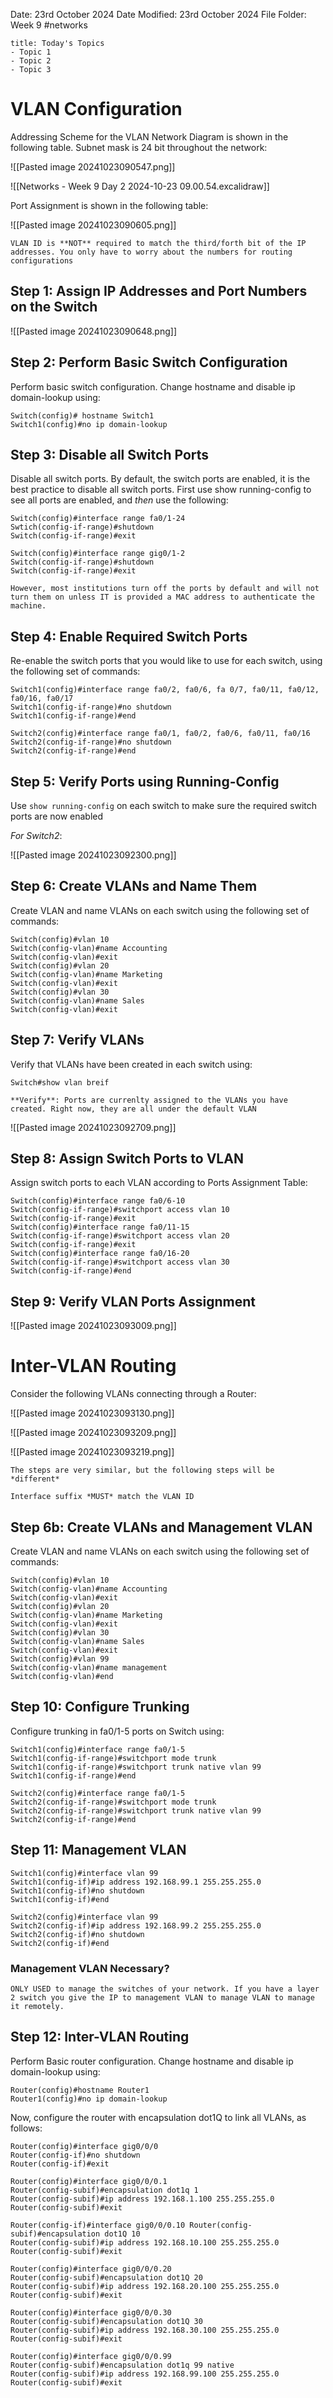 Date: 23rd October 2024
Date Modified: 23rd October 2024
File Folder: Week 9
#networks

```ad-summary
title: Today's Topics
- Topic 1
- Topic 2
- Topic 3
```

# VLAN Configuration

Addressing Scheme for the VLAN Network Diagram is shown in the following table. Subnet mask is 24 bit throughout the network:

![[Pasted image 20241023090547.png]]

![[Networks - Week 9 Day 2 2024-10-23 09.00.54.excalidraw]]

Port Assignment is shown in the following table:

![[Pasted image 20241023090605.png]]

```ad-warning
VLAN ID is **NOT** required to match the third/forth bit of the IP addresses. You only have to worry about the numbers for routing configurations
```

## Step 1: Assign IP Addresses and Port Numbers on the Switch

![[Pasted image 20241023090648.png]]

## Step 2: Perform Basic Switch Configuration

Perform basic switch configuration. Change hostname and disable ip domain-lookup using:

```
Switch(config)# hostname Switch1
Switch1(config)#no ip domain-lookup
```

## Step 3: Disable all Switch Ports

Disable all switch ports. By default, the switch ports are enabled, it is the best practice to disable all switch ports. First use show running-config to see all ports are enabled, and *then* use the following:

```
Switch(config)#interface range fa0/1-24
Swtich(config-if-range)#shutdown
Switch(config-if-range)#exit

Switch(config)#interface range gig0/1-2 
Switch(config-if-range)#shutdown 
Switch(config-if-range)#exit
```

```ad-note
However, most institutions turn off the ports by default and will not turn them on unless IT is provided a MAC address to authenticate the machine.
```

## Step 4: Enable Required Switch Ports

Re-enable the switch ports that you would like to use for each switch, using the following set of commands:

```
Switch1(config)#interface range fa0/2, fa0/6, fa 0/7, fa0/11, fa0/12, fa0/16, fa0/17
Switch1(config-if-range)#no shutdown
Switch1(config-if-range)#end

Switch2(config)#interface range fa0/1, fa0/2, fa0/6, fa0/11, fa0/16
Switch2(config-if-range)#no shutdown
Switch2(config-if-range)#end
```

## Step 5: Verify Ports using Running-Config

Use `show running-config` on each switch to make sure the required switch ports are now enabled

*For Switch2*:

![[Pasted image 20241023092300.png]]

## Step 6: Create VLANs and Name Them

Create VLAN and name VLANs on each switch using the following set of commands:

```
Switch(config)#vlan 10 
Switch(config-vlan)#name Accounting 
Switch(config-vlan)#exit 
Switch(config)#vlan 20 
Switch(config-vlan)#name Marketing 
Switch(config-vlan)#exit 
Switch(config)#vlan 30 
Switch(config-vlan)#name Sales 
Switch(config-vlan)#exit
```

## Step 7: Verify VLANs

Verify that VLANs have been created in each switch using:

```
Switch#show vlan breif
```

```ad-important
**Verify**: Ports are currenlty assigned to the VLANs you have created. Right now, they are all under the default VLAN
```

![[Pasted image 20241023092709.png]]

## Step 8: Assign Switch Ports to VLAN

Assign switch ports to each VLAN according to Ports Assignment Table:

```
Switch(config)#interface range fa0/6-10 
Switch(config-if-range)#switchport access vlan 10 
Switch(config-if-range)#exit 
Switch(config)#interface range fa0/11-15 
Switch(config-if-range)#switchport access vlan 20 
Switch(config-if-range)#exit 
Switch(config)#interface range fa0/16-20 
Switch(config-if-range)#switchport access vlan 30 
Switch(config-if-range)#end
```

## Step 9: Verify VLAN Ports Assignment

![[Pasted image 20241023093009.png]]

# Inter-VLAN Routing

Consider the following VLANs connecting through a Router:

![[Pasted image 20241023093130.png]]

![[Pasted image 20241023093209.png]]

![[Pasted image 20241023093219.png]]

```ad-important
The steps are very similar, but the following steps will be *different*
```

```ad-warning
Interface suffix *MUST* match the VLAN ID
```

## Step 6b: Create VLANs and Management VLAN

Create VLAN and name VLANs on each switch using the following set of commands:

```
Switch(config)#vlan 10 
Switch(config-vlan)#name Accounting 
Switch(config-vlan)#exit 
Switch(config)#vlan 20 
Switch(config-vlan)#name Marketing 
Switch(config-vlan)#exit 
Switch(config)#vlan 30 
Switch(config-vlan)#name Sales 
Switch(config-vlan)#exit
Switch(config)#vlan 99
Switch(config-vlan)#name management
Switch(config-vlan)#end
```
## Step 10: Configure Trunking

Configure trunking in fa0/1-5 ports on Switch using:

```
Switch1(config)#interface range fa0/1-5
Switch1(config-if-range)#switchport mode trunk
Switch1(config-if-range)#switchport trunk native vlan 99 Switch1(config-if-range)#end

Switch2(config)#interface range fa0/1-5
Switch2(config-if-range)#switchport mode trunk
Switch2(config-if-range)#switchport trunk native vlan 99 Switch2(config-if-range)#end
```


## Step 11: Management VLAN

```
Switch1(config)#interface vlan 99 
Switch1(config-if)#ip address 192.168.99.1 255.255.255.0 Switch1(config-if)#no shutdown 
Switch1(config-if)#end

Switch2(config)#interface vlan 99 
Switch2(config-if)#ip address 192.168.99.2 255.255.255.0 Switch2(config-if)#no shutdown 
Switch2(config-if)#end
```



### Management VLAN Necessary?

```ad-important
ONLY USED to manage the switches of your network. If you have a layer 2 switch you give the IP to management VLAN to manage VLAN to manage it remotely.
```

## Step 12: Inter-VLAN Routing

Perform Basic router configuration. Change hostname and disable ip domain-lookup using:

```
Router(config)#hostname Router1 
Router1(config)#no ip domain-lookup
```
Now, configure the router with encapsulation dot1Q to link all VLANs, as follows:

```
Router(config)#interface gig0/0/0 
Router(config-if)#no shutdown 
Router(config-if)#exit 

Router(config)#interface gig0/0/0.1 
Router(config-subif)#encapsulation dot1q 1 
Router(config-subif)#ip address 192.168.1.100 255.255.255.0 Router(config-subif)#exit 

Router(config-if)#interface gig0/0/0.10 Router(config-subif)#encapsulation dot1Q 10 
Router(config-subif)#ip address 192.168.10.100 255.255.255.0 Router(config-subif)#exit

Router(config)#interface gig0/0/0.20 
Router(config-subif)#encapsulation dot1Q 20 
Router(config-subif)#ip address 192.168.20.100 255.255.255.0 Router(config-subif)#exit 

Router(config)#interface gig0/0/0.30 
Router(config-subif)#encapsulation dot1Q 30 
Router(config-subif)#ip address 192.168.30.100 255.255.255.0 Router(config-subif)#exit 

Router(config)#interface gig0/0/0.99 
Router(config-subif)#encapsulation dot1q 99 native 
Router(config-subif)#ip address 192.168.99.100 255.255.255.0 Router(config-subif)#exit
```

